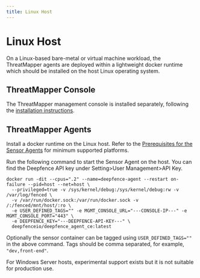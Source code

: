 ```yaml
---
title: Linux Host
---
```


# Linux Host

On a Linux-based bare-metal or virtual machine workload, the ThreatMapper agents are deployed within a lightweight docker runtime which should be installed on the host Linux operating system.

## ThreatMapper Console

The ThreatMapper management console is installed separately, following the [installation instructions](Installing-the-Management-Console).

## ThreatMapper Agents

Install a docker runtime on the Linux host. Refer to the [Prerequisites for the Sensor Agents](Installation-Requirements) for minimum supported platforms.

Run the following command to start the Sensor Agent on the host. You can find the Deepfence API key under
 Setting>User Management>API Key.
```
docker run -dit --cpus=".2" --name=deepfence-agent --restart on-failure --pid=host --net=host \
  --privileged=true -v /sys/kernel/debug:/sys/kernel/debug:rw -v /var/log/fenced \
  -v /var/run/docker.sock:/var/run/docker.sock -v /:/fenced/mnt/host/:ro \
  -e USER_DEFINED_TAGS="" -e MGMT_CONSOLE_URL="---CONSOLE-IP---" -e MGMT_CONSOLE_PORT="443" \
  -e DEEPFENCE_KEY="---DEEPFENCE-API-KEY---" \
  deepfenceio/deepfence_agent_ce:latest
```

Optionally the sensor container can be tagged using ```USER_DEFINED_TAGS=""``` in the above command. Tags should be comma separated, for example, ```"dev,front-end"```.

For Windows Server hosts, experimental support exists but it is not suitable for production use.
